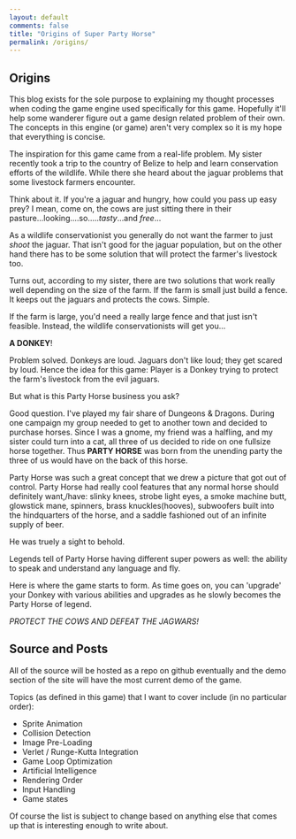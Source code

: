 ```yaml
---
layout: default
comments: false
title: "Origins of Super Party Horse"
permalink: /origins/
---
```


Origins
-------

This blog exists for the sole purpose to explaining my thought processes when coding the game engine used specifically for this game. Hopefully it'll help some wanderer figure out a game design related problem of their own. The concepts in this engine (or game) aren't very complex so it is my hope that everything is concise. 

The inspiration for this game came from a real-life problem. My sister recently took a trip to the country of Belize to help and learn conservation efforts of the wildlife. While there she heard about the jaguar problems that some livestock farmers encounter. 

Think about it. If you're a jaguar and hungry, how could you pass up easy prey? I mean, come on, the cows are just sitting there in their pasture...looking....so.....*tasty*...and *free*...

As a wildlife conservationist you generally do not want the farmer to just *shoot* the jaguar. That isn't good for the jaguar population, but on the other hand there has to be some solution that will protect the farmer's livestock too.

Turns out, according to my sister, there are two solutions that work really well depending on the size of the farm. If the farm is small just build a fence. It keeps out the jaguars and protects the cows. Simple. 

If the farm is large, you'd need a really large fence and that just isn't feasible. Instead, the wildlife conservationists will get you...

**A DONKEY**!

Problem solved. Donkeys are loud. Jaguars don't like loud; they get scared by loud. Hence the idea for this game: Player is a Donkey trying to protect the farm's livestock from the evil jaguars. 

But what is this Party Horse business you ask?

Good question. I've played my fair share of Dungeons & Dragons. During one campaign my group needed to get to another town and decided to purchase horses. Since I was a gnome, my friend was a halfling, and my sister could turn into a cat, all three of us decided to ride on one fullsize horse together. Thus **PARTY HORSE** was born from the unending party the three of us would have on the back of this horse.

Party Horse was such a great concept that we drew a picture that got out of control. Party Horse had really cool features that any normal horse should definitely want,/have: slinky knees, strobe light eyes, a smoke machine butt, glowstick mane, spinners, brass knuckles(hooves), subwoofers built into the hindquarters of the horse, and a saddle fashioned out of an infinite supply of beer. 

He was truely a sight to behold.

Legends tell of Party Horse having different super powers as well: the ability to speak and understand any language and fly. 

Here is where the game starts to form. As time goes on, you can 'upgrade' your Donkey with various abilities and upgrades as he slowly becomes the Party Horse of legend.

*PROTECT THE COWS AND DEFEAT THE JAGWARS!*

Source and Posts
----------------

All of the source will be hosted as a repo on github eventually and the demo section of the site will have the most current demo of the game. 

Topics (as defined in this game) that I want to cover include (in no particular order):

- Sprite Animation
- Collision Detection
- Image Pre-Loading
- Verlet / Runge-Kutta Integration
- Game Loop Optimization
- Artificial Intelligence
- Rendering Order
- Input Handling 
- Game states

Of course the list is subject to change based on anything else that comes up that is interesting enough to write about.